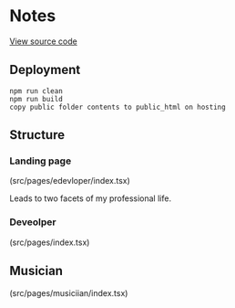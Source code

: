 # Notes

[View source code](https://github.com/elliotreed/elliotreed_client)

## Deployment

    npm run clean
    npm run build
    copy public folder contents to public_html on hosting

## Structure

### Landing page

(src/pages/edevloper/index.tsx)

Leads to two facets of my professional life.

### Deveolper

(src/pages/index.tsx)

## Musician

(src/pages/musiciian/index.tsx)

